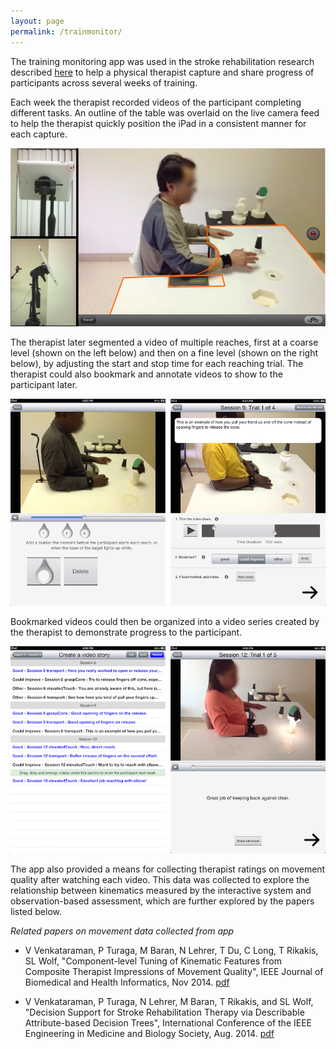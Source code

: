 ```yaml
---
layout: page
permalink: /trainmonitor/
---
```


The training monitoring app was used in the stroke rehabilitation research described [here](/feedback/) to help a physical therapist capture and share progress of participants across several weeks of training. 

Each week the therapist recorded videos of the participant completing different tasks. An outline of the table was overlaid on the live camera feed to help the therapist quickly position the iPad in a consistent manner for each capture. 

![alt text](/images/trainingmonitoring/videoCapture.jpg "Video capture with overlay")  


The therapist later segmented a video of multiple reaches, first at a coarse level (shown on the left below) and then on a fine level (shown on the right below), by adjusting the start and stop time for each reaching trial. The therapist could also bookmark and annotate videos to show to the participant later.

![alt text](/images/trainingmonitoring/segmenting.png "Coarse and fine segmenting of video")  

Bookmarked videos could then be organized into a video series created by the therapist to demonstrate progress to the participant. 

![alt text](/images/trainingmonitoring/story.png "Video series on progress for participant")  

The app also provided a means for collecting therapist ratings on movement quality after watching each video. This data was collected to explore the relationship between kinematics measured by the interactive system and observation-based assessment, which are further explored by the papers listed below. 

*Related papers on movement data collected from app*

- V Venkataraman, P Turaga, M Baran, N Lehrer, T Du, C Long, T Rikakis, SL Wolf, "Component-level Tuning of Kinematic Features from Composite Therapist Impressions of Movement Quality", IEEE Journal of Biomedical and Health Informatics, Nov 2014. [pdf](/publications/IEEE_J-BHI_Paper.pdf)

- V Venkataraman, P Turaga, N Lehrer, M Baran, T Rikakis, and SL Wolf, "Decision Support for Stroke Rehabilitation Therapy via Describable Attribute-based Decision Trees", International Conference of the IEEE Engineering in Medicine and Biology Society, Aug. 2014. [pdf](/publications/AssistiveRehab_EMBC'14.pdf)

